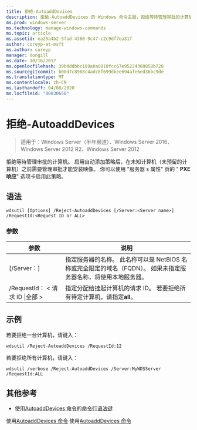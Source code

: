```yaml
---
title: 拒绝-AutoaddDevices
description: 拒绝-AutoaddDevices 的 Windows 命令主题，拒绝等待管理审批的计算机。
ms.prod: windows-server
ms.technology: manage-windows-commands
ms.topic: article
ms.assetid: ea25a4b2-5fad-4360-9c47-c2c9df7ea31f
author: coreyp-at-msft
ms.author: coreyp
manager: dongill
ms.date: 10/16/2017
ms.openlocfilehash: 39bdddbbc169a0a0810fcc67e95224360858b728
ms.sourcegitcommit: b00d7c8968c4adc8f699dbee694afe6ed36bc9de
ms.translationtype: MT
ms.contentlocale: zh-CN
ms.lasthandoff: 04/08/2020
ms.locfileid: "80830650"
---
```

# <a name="reject-autoadddevices"></a>拒绝-AutoaddDevices

>适用于：Windows Server（半年频道）、Windows Server 2016、Windows Server 2012 R2、Windows Server 2012

拒绝等待管理审批的计算机。 启用自动添加策略后，在未知计算机（未预留的计算机）之前需要管理审批才能安装映像。 你可以使用 "服务器 s 属性" 页的 " **PXE 响应**" 选项卡启用此策略。
## <a name="syntax"></a>语法
```
wdsutil [Options] /Reject-AutoaddDevices [/Server:<Server name>] /RequestId:<Request ID or ALL>
```
### <a name="parameters"></a>参数
|参数|说明|
|-------|--------|
|[/Server：<Server name>]|指定服务器的名称。 此名称可以是 NetBIOS 名称或完全限定的域名（FQDN）。 如果未指定服务器名称，将使用本地服务器。|
|/RequestId： < 请求 ID &#124;全部 >|指定分配给挂起计算机的请求 ID。 若要拒绝所有待定计算机，请指定**all**。|
## <a name="examples"></a><a name=BKMK_examples></a>示例
若要拒绝一台计算机，请键入：
```
wdsutil /Reject-AutoaddDevices /RequestId:12
```
若要拒绝所有计算机，请键入：
```
wdsutil /verbose /Reject-AutoaddDevices /Server:MyWDSServer /RequestId:ALL
```
## <a name="additional-references"></a>其他参考
- 使用[AutoaddDevices 命令](using-the-approve-autoadddevices-command.md)的[命令行语法键](command-line-syntax-key.md)

使用[AutoaddDevices 命令](using-the-get-autoadddevices-command.md)
使用[AutoaddDevices 命令](using-the-delete-autoadddevices-command.md)
